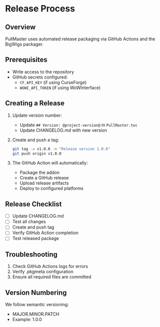 # Release Process

## Overview
PullMaster uses automated release packaging via GitHub Actions and the BigWigs packager.

## Prerequisites
- Write access to the repository
- GitHub secrets configured:
  - `CF_API_KEY` (if using CurseForge)
  - `WOWI_API_TOKEN` (if using WoWInterface)

## Creating a Release

1. Update version number:
   - Update `## Version: @project-version@` in `PullMaster.toc`
   - Update CHANGELOG.md with new version

2. Create and push a tag:
   ```bash
   git tag -a v1.0.0 -m "Release version 1.0.0"
   git push origin v1.0.0
   ```

3. The GitHub Action will automatically:
   - Package the addon
   - Create a GitHub release
   - Upload release artifacts
   - Deploy to configured platforms

## Release Checklist
- [ ] Update CHANGELOG.md
- [ ] Test all changes
- [ ] Create and push tag
- [ ] Verify GitHub Action completion
- [ ] Test released package

## Troubleshooting
1. Check GitHub Actions logs for errors
2. Verify .pkgmeta configuration
3. Ensure all required files are committed

## Version Numbering
We follow semantic versioning:
- MAJOR.MINOR.PATCH
- Example: 1.0.0
